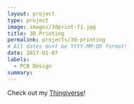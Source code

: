 ```yaml
---
layout: project
type: project
image: images/3dprint-f1.jpg
title: 3D Printing
permalink: projects/3d-printing
# All dates must be YYYY-MM-DD format!
date: 2017-01-07
labels:
  - PCB Design
summary: 
---
```


Check out my [Thingiverse](https://www.thingiverse.com/electronictoast)!

